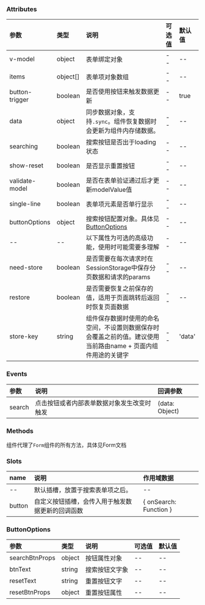 ### Attributes

| 参数           | 类型     | 说明                                                                                                          | 可选值 | 默认值 |
| :------------- | :------- | :------------------------------------------------------------------------------------------------------------ | :----- | :----- |
| v-model        | object   | 表单绑定对象                                                                                                  | --     | --     |
| items          | object[] | 表单项对象数组                                                                                                | --     | --     |
| button-trigger | boolean  | 是否使用按钮来触发数据更新                                                                                    | --     | true   |
| data           | object   | 同步数据对象，支持`.sync`。组件恢复数据时会更新为组件内存储数据。                                             | --     | --     |
| searching      | boolean  | 搜索按钮是否出于loading状态                                                                                   | --     | --     |
| show-reset     | boolean  | 是否显示重置按钮                                                                                              | --     | --     |
| validate-model | boolean  | 是否在表单验证通过后才更新modelValue值                                                                        | --     | --     |
| single-line    | boolean  | 表单项元素是否单行显示                                                                                        | --     | --     |
| buttonOptions  | object   | 搜索按钮配置对象。具体见[ButtonOptions](#ButtonOptions)                                                       | --     | --     |
| --             | --       | 以下属性为可选的高级功能，使用时可能需要多理解                                                                | --     | --     |
| need-store     | boolean  | 是否需要在每次请求时在SessionStorage中保存分页数据和请求的params                                              | --     | --     |
| restore        | boolean  | 是否需要恢复之前保存的值，适用于页面跳转后返回时恢复页面数据                                                  | --     | --     |
| store-key      | string   | 组件保存数据时使用的命名空间，不设置则数据保存时会覆盖之前的值。建议使用当前路由name + 页面内组件用途的关键字 | --     | 'data' |


### Events

| 参数   | 说明                                       | 回调参数       |
| :----- | :----------------------------------------- | :------------- |
| search | 点击按钮或者内部表单数据对象发生改变时触发 | (data: Object) |



### Methods

组件代理了`Form`组件的所有方法，具体见Form文档

### Slots

| name   | 说明                                             | 作用域数据             |
| :----- | :----------------------------------------------- | :--------------------- |
| --     | 默认插槽，放置于搜索表单项之后。                 | --                     |
| button | 自定义按钮插槽，会传入用于触发数据更新的回调函数 | { onSearch: Function } |


### ButtonOptions

| 参数           | 类型   | 说明           | 可选值 | 默认值 |
| :------------- | :----- | :------------- | :----- | :----- |
| searchBtnProps | object | 按钮属性对象   | --     | --     |
| btnText        | string | 搜索按钮文字象 | --     | --     |
| resetText      | string | 重置按钮文字   | --     | --     |
| resetBtnProps  | object | 重置按钮属性   | --     | --     |